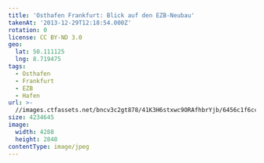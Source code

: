 ```yaml
---
title: 'Osthafen Frankfurt: Blick auf den EZB-Neubau'
takenAt: '2013-12-29T12:18:54.000Z'
rotation: 0
license: CC BY-ND 3.0
geo:
  lat: 50.111125
  lng: 8.719475
tags:
  - Osthafen
  - Frankfurt
  - EZB
  - Hafen
url: >-
  //images.ctfassets.net/bncv3c2gt878/41K3H6stxwc9ORAfhbrYjb/6456c1f6ccb50325906ce1c1a369c75e/osthafen-frankfurt-blick-auf-den-ezb-neubau_11625376223_o
size: 4234645
image:
  width: 4288
  height: 2848
contentType: image/jpeg
---
```


